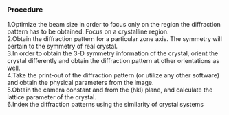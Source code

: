 ### Procedure
1.Optimize the beam size in order to focus only on the region the diffraction pattern has to be obtained. Focus on a crystalline region.<br>
2.Obtain the diffraction pattern for a particular zone axis. The symmetry will pertain to the symmetry of real crystal.<br>
3.In order to obtain the 3-D symmetry information of the crystal, orient the crystal differently and obtain the diffraction pattern at other orientations as well.<br> 
4.Take the print-out of the diffraction pattern (or utilize any other software) and obtain the physical parameters from the image.<br>
5.Obtain the camera constant and from the (hkl) plane, and calculate the lattice parameter of the crystal.<br>
6.Index the diffraction patterns using the similarity of crystal systems
